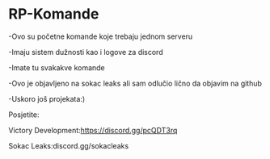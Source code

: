 # RP-Komande
-Ovo su početne komande koje trebaju jednom serveru 

-Imaju sistem dužnosti kao i logove za discord 

-Imate tu svakakve komande 

-Ovo je objavljeno na sokac leaks ali sam odlučio lično da objavim na github

-Uskoro još projekata:)

Posjetite:

Victory Development:https://discord.gg/pcQDT3rq

Sokac Leaks:discord.gg/sokacleaks
